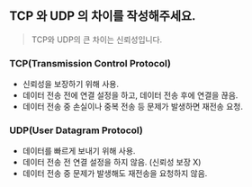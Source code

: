 ## TCP 와 UDP 의 차이를 작성해주세요.

> TCP와 UDP의 큰 차이는 신뢰성입니다.

### TCP(Transmission Control Protocol)

- 신뢰성을 보장하기 위해 사용.
- 데이터 전송 전에 연결 설정을 하고, 데이터 전송 후에 연결을 끊음.
- 데이터 전송 중 손실이나 중복 전송 등 문제가 발생하면 재전송 요청.

### UDP(User Datagram Protocol)

- 데이터를 빠르게 보내기 위해 사용.
- 데이터 전송 전 연결 설정을 하지 않음. (신뢰성 보장 X)
- 데이터 전송 중 문제가 발생해도 재전송을 요청하지 않음.
